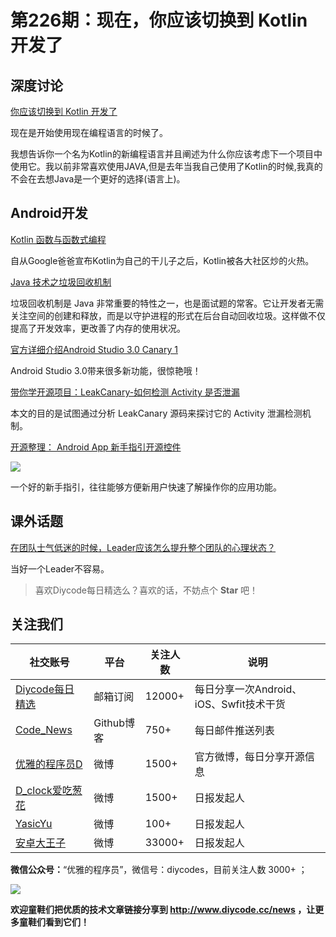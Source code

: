 # 第226期：现在，你应该切换到 Kotlin 开发了

## 深度讨论

[你应该切换到 Kotlin 开发了](https://www.diycode.cc/news/2500)

现在是开始使用现在编程语言的时候了。

我想告诉你一个名为Kotlin的新编程语言并且阐述为什么你应该考虑下一个项目中使用它。我以前非常喜欢使用JAVA,但是去年当我自己使用了Kotlin的时候,我真的不会在去想Java是一个更好的选择(语言上)。

## Android开发

[Kotlin 函数与函数式编程](https://www.diycode.cc/topics/821)

自从Google爸爸宣布Kotlin为自己的干儿子之后，Kotlin被各大社区炒的火热。

[Java 技术之垃圾回收机制](https://www.diycode.cc/news/2499)

垃圾回收机制是 Java 非常重要的特性之一，也是面试题的常客。它让开发者无需关注空间的创建和释放，而是以守护进程的形式在后台自动回收垃圾。这样做不仅提高了开发效率，更改善了内存的使用状况。

[官方详细介绍Android Studio 3.0 Canary 1](https://www.diycode.cc/news/2493)

Android Studio 3.0带来很多新功能，很惊艳哦！

[带你学开源项目：LeakCanary-如何检测 Activity 是否泄漏](https://www.diycode.cc/news/2478)

本文的目的是试图通过分析 LeakCanary 源码来探讨它的 Activity 泄漏检测机制。

[开源整理： Android App 新手指引开源控件](https://www.diycode.cc/news/2481)

![](https://diycode.b0.upaiyun.com/photo/2017/602655b94fa451820d33a7b98f923503.gif)

一个好的新手指引，往往能够方便新用户快速了解操作你的应用功能。

## 课外话题

[在团队士气低迷的时候，Leader应该怎么提升整个团队的心理状态？](https://www.zhihu.com/question/59618005)

当好一个Leader不容易。

> 喜欢Diycode每日精选么？喜欢的话，不妨点个 **Star** 吧！

## 关注我们

| 社交账号  |  平台  | 关注人数 | 说明 |
| -------- | -------- | -------- | -------- |
| [Diycode每日精选](http://list.qq.com/cgi-bin/qf_invite?id=d469993d2c888e971c0fbb2309c4d84256968386b126b967)|   邮箱订阅  | 12000+ | 每日分享一次Android、iOS、Swfit技术干货  |
| [Code_News](https://github.com/DiyCodes/code_news) |    Github博客  |750+ | 每日邮件推送列表  |
| [优雅的程序员D](http://weibo.com/u/5891258264) |   微博  | 1500+ | 官方微博，每日分享开源信息  |
| [D_clock爱吃葱花](http://weibo.com/u/2480694892)  |   微博  | 1500+ | 日报发起人  |
|[YasicYu](http://weibo.com/3917305697)  |   微博  | 100+ | 日报发起人  |
|[安卓大王子](http://weibo.com/apkbus/)   |   微博  | 33000+ | 日报发起人  |

**微信公众号：**“优雅的程序员”，微信号：diycodes，目前关注人数 3000+ ；

![](http://upload-images.jianshu.io/upload_images/1846413-b42abfa70f909099.jpg?imageMogr2/auto-orient/strip%7CimageView2/2/w/1240)

**欢迎童鞋们把优质的技术文章链接分享到 http://www.diycode.cc/news ，让更多童鞋们看到它们！**
